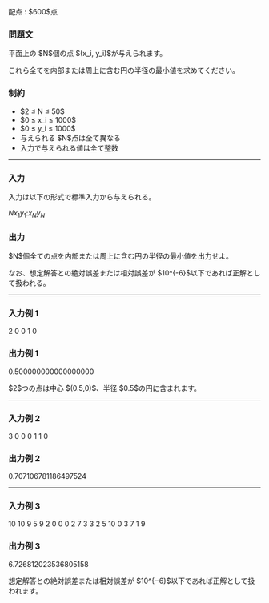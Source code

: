 
<div>

<span>

<span>

<p>
配点 : $600$点
</p>

<div>

<section>

### **問題文**

<p>
平面上の $N$個の点 $(x_i, y_i)$が与えられます。
</p>

<p>
これら全てを内部または周上に含む円の半径の最小値を求めてください。
</p>

</section>

</div>

<div>

<section>

### **制約**

<ul>

<li>
$2 ≤ N ≤ 50$
</li>

<li>
$0 ≤ x_i ≤ 1000$
</li>

<li>
$0 ≤ y_i ≤ 1000$
</li>

<li>
与えられる $N$点は全て異なる
</li>

<li>
入力で与えられる値は全て整数
</li>

</ul>

</section>

</div>

---

<div>

<div>

<section>

### **入力**

<p>
入力は以下の形式で標準入力から与えられる。
</p>

<div>

$N$$x_1$$y_1$$:$$x_N$$y_N$
</div>

</section>

</div>

<div>

<section>

### **出力**

<p>
$N$個全ての点を内部または周上に含む円の半径の最小値を出力せよ。
</p>

<p>
なお、想定解答との絶対誤差または相対誤差が $10^{-6}$以下であれば正解として扱われる。
</p>

</section>

</div>

</div>

---

<div>

<section>

### **入力例 1**

<div>

2
0 0
1 0

</div>

</section>

</div>

<div>

<section>

### **出力例 1**

<div>

0.500000000000000000

</div>

<p>
$2$つの点は中心 $(0.5,0)$、半径 $0.5$の円に含まれます。
</p>

</section>

</div>

---

<div>

<section>

### **入力例 2**

<div>

3
0 0
0 1
1 0

</div>

</section>

</div>

<div>

<section>

### **出力例 2**

<div>

0.707106781186497524

</div>

</section>

</div>

---

<div>

<section>

### **入力例 3**

<div>

10
10 9
5 9
2 0
0 0
2 7
3 3
2 5
10 0
3 7
1 9

</div>

</section>

</div>

<div>

<section>

### **出力例 3**

<div>

6.726812023536805158

</div>

<p>
想定解答との絶対誤差または相対誤差が $10^{−6}$以下であれば正解として扱われます。
</p>

</section>

</div>

</span>

</span>

</div>
